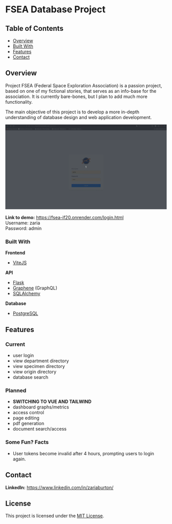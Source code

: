 # FSEA Database Project

## Table of Contents

- [Overview](#overview)
- [Built With](#built-with)
- [Features](#features)
- [Contact](#contact)
## Overview
<!-- Add a screenshot of the live project.
    1. Link to a 'live demo.'
    2. Describe your overall experience in a couple of sentences.
    3. List a few specific technical things that you learned or improved on.
    4. Share any other tips or guidance for others attempting this or something similar.
 -->

Project FSEA (Federal Space Exploration Association) is a passion project, based on one of my fictional stories, that serves as an info-base for the association. It is currently bare-bones, but I plan to add much more functionality. 

The main objective of this project is to develop a more in-depth understanding of database design and web application development. 

<img src="fsea-demo.gif" width="1080"/>

**Link to demo:** https://fsea-if20.onrender.com/login.html \
Username: zaria\
Password: admin


### Built With
<!-- List any MAJOR libraries/frameworks (e.g. React, Tailwind) with links to their homepages. -->
**Frontend**
- [ViteJS](https://vitejs.dev/)

**API**
- [Flask](https://flask.palletsprojects.com/en/3.0.x/)
- [Graphene](https://docs.graphene-python.org/en/latest/) (GraphQL)
- [SQLAlchemy](https://docs.sqlalchemy.org/en/20/)

**Database**
- [PostgreSQL](https://www.postgresql.org/)



## Features
<!-- List what specific 'user problems' that this application solves. -->
### Current
- user login
- view department directory
- view specimen directory
- view origin directory
- database search

### Planned
- **SWITCHING TO VUE AND TAILWIND**
- dashboard graphs/metrics
- access control
- page editing
- pdf generation
- document search/access

### Some Fun? Facts
- User tokens become invalid after 4 hours, prompting users to login again.

## Contact
<!-- Include icons and links to your RELEVANT, PROFESSIONAL 'DEV-ORIENTED' social media. LinkedIn and dev.to are minimum. -->
**LinkedIn:** https://www.linkedin.com/in/zariaburton/


## License

This project is licensed under the [MIT License](LICENSE).


